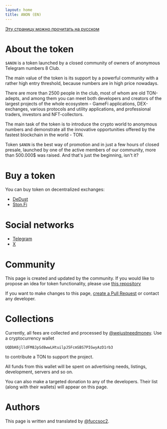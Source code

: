 ```yaml
---
layout: home
title: ANON (EN)
---
```


[Эту страницу можно прочитать на русском](/)

# About the token

`$ANON` is a token launched by a closed community of owners of anonymous Telegram numbers 8 Club.

The main value of the token is its support by a powerful community with a rather high entry threshold, because numbers are in high price nowadays.

There are more than 2500 people in the club, most of whom are old TON-adepts, and among them you can meet both developers and creators of the largest projects of the whole ecosystem - GameFi applications, DEX-exchanges, various protocols and utility applications, and professional traders, investors and NFT-collectors.

The main task of the token is to introduce the crypto world to anonymous numbers and demonstrate all the innovative opportunities offered by the fastest blockchain in the world - TON.

Token `$ANON` is the best way of promotion and in just a few hours of closed presale, launched by one of the active members of our community, more than 500.000$ was raised. And that's just the beginning, isn't it?

# Buy a token

You can buy token on decentralized exchanges:

- [DeDust](https://dedust.io/swap/TON/ANON)
- [Ston.Fi](https://app.ston.fi/swap?ft=TON&tt=ANON)

# Social networks

- [Telegram](https://t.me/anon_club)
- [X](https://x.com/anonclub8)

# Community

This page is created and updated by the community. If you would like to propose an idea for token functionality, please use [this repository](https://github.com/club8-devs/ideas)

If you want to make changes to this page, [create a Pull Request](https://github.com/club8-devs/club8-devs.github.io/pulls) or contact any developer. 

# Collections

Currently, all fees are collected and processed by [@wejustneedmoney](https://t.me/wejustneedmoney). Use a cryptocurrency wallet
```
UQDbK6jlldFM8JpSd8wwLHtuilpJ5FcmSBS7PIGwyAzD1rb3
```
to contribute a TON to support the project.

All funds from this wallet will be spent on advertising needs, listings, development, servers and so on.

You can also make a targeted donation to any of the developers. Their list (along with their wallets) will appear on this page.

# Authors

This page is written and translated by [@fuccsoc2](https://t.me/fuccsoc2).

<!-- When editing (and if you wish), put your authorship here -->
